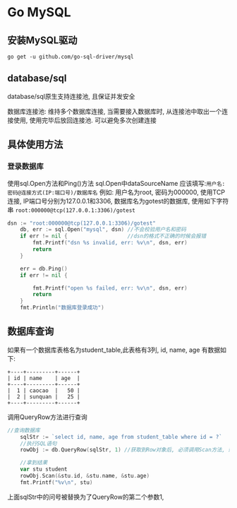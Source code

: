 # Go MySQL
## 安装MySQL驱动
`go get -u github.com/go-sql-driver/mysql`

## database/sql
database/sql原生支持连接池, 且保证并发安全

数据库连接池: 维持多个数据库连接, 当需要接入数据库时, 从连接池中取出一个连接使用, 使用完毕后放回连接池. 可以避免多次创建连接

## 具体使用方法
### 登录数据库
使用sql.Open方法和Ping()方法
sql.Open中dataSourceName 应该填写:`用户名:密码@连接方式(IP:端口号)/数据库名`
例如:
用户名为root, 密码为000000, 使用TCP连接, IP端口号分别为127.0.0.1和3306, 数据库名为gotest的数据库, 使用如下字符串
`root:000000@tcp(127.0.0.1:3306)/gotest`
``` go
dsn := "root:000000@tcp(127.0.0.1:3306)/gotest"
	db, err := sql.Open("mysql", dsn) //不会校验用户名和密码
	if err != nil {                   //dsn的格式不正确的时候会报错
		fmt.Printf("dsn %s invalid, err: %v\n", dsn, err)
		return
	}

	err = db.Ping()
	if err != nil {

		fmt.Printf("open %s failed, err: %v\n", dsn, err)
		return
	}
	fmt.Println("数据库登录成功")
```

## 数据库查询
如果有一个数据库表格名为student_table,此表格有3列, id, name, age
有数据如下:
```
+----+---------+------+
| id | name    | age  |
+----+---------+------+
|  1 | caocao  |   50 |
|  2 | sunquan |   25 |
+----+---------+------+
```

调用QueryRow方法进行查询

``` go
//查询数据库
	sqlStr := `select id, name, age from student_table where id = ?`
	//执行SQL语句
	rowObj := db.QueryRow(sqlStr, 1) //获取到Row对象后, 必须调用Scan方法, 或自行Close. 否则不会释放连接池

	//拿到结果
	var stu student
	rowObj.Scan(&stu.id, &stu.name, &stu.age)
	fmt.Printf("%v\n", stu)
```

上面sqlStr中的问号被替换为了QueryRow的第二个参数1,
